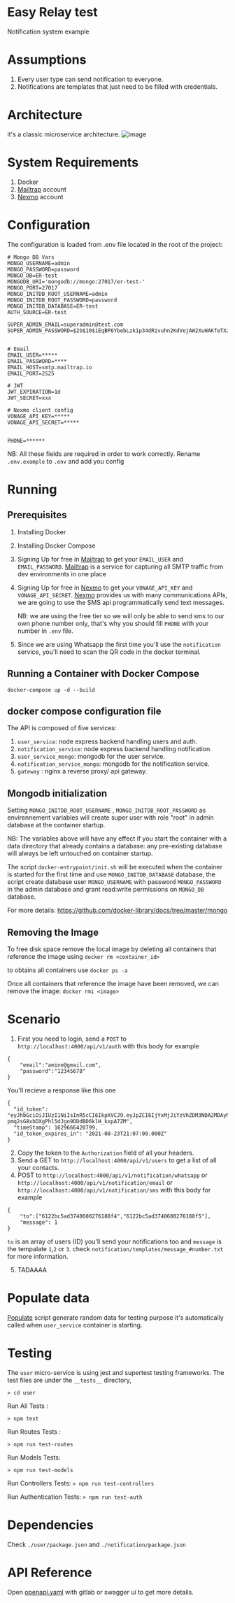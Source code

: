 # Easy Relay test

Notification system example

# Assumptions

1. Every user type can send notification to everyone.
2. Notifications are templates that just need to be filled with credentials.

# Architecture

it's a classic microservice architecture.
![image](./Archi.png)

# System Requirements

1. Docker
2. [Mailtrap](https://mailtrap.io/) account
3. [Nexmo](https://dashboard.nexmo.com/) account

# Configuration

The configuration is loaded from .env file located in the root of the project:

```
# Mongo DB Vars
MONGO_USERNAME=admin
MONGO_PASSWORD=password
MONGO_DB=ER-test
MONGODB_URI='mongodb://mongo:27017/er-test-'
MONGO_PORT=27017
MONGO_INITDB_ROOT_USERNAME=admin
MONGO_INITDB_ROOT_PASSWORD=password
MONGO_INITDB_DATABASE=ER-test
AUTH_SOURCE=ER-test

SUPER_ADMIN_EMAIL=superadmin@test.com
SUPER_ADMIN_PASSWORD=$2b$10$iEqBP6YbebLzk1p34dRivuhn2KdVejAW2XuHAKfeTXzB1CXGt42DO


# Email
EMAIL_USER=*****
EMAIL_PASSWORD=****
EMAIL_HOST=smtp.mailtrap.io
EMAIL_PORT=2525

# JWT
JWT_EXPIRATION=1d
JWT_SECRET=xxx

# Nexmo client config
VONAGE_API_KEY=*****
VONAGE_API_SECRET=*****


PHONE=******

```

NB: All these fields are required in order to work correctly.
Rename `.env.example` to `.env` and add you config

# Running

## Prerequisites

1. Installing Docker
2. Installing Docker Compose
3. Signing Up for free in [Mailtrap](https://mailtrap.io/) to get your `EMAIL_USER` and `EMAIL_PASSWORD`. [Mailtrap](https://mailtrap.io/) is a service for capturing all SMTP traffic from dev environments in one place
4. Signing Up for free in [Nexmo](https://dashboard.nexmo.com/) to get your `VONAGE_API_KEY` and `VONAGE_API_SECRET`. [Nexmo](https://dashboard.nexmo.com/) provides us with many communications APIs, we are going to use the SMS api programmatically send text messages.

   NB: we are using the free tier so we will only be able to send sms to our own phone number only, that's why you should fill `PHONE` with your number in `.env` file.

5. Since we are using Whatsapp the first time you'll use the `notification` service, you'll need to scan the QR code in the docker terminal.

## Running a Container with Docker Compose

`docker-compose up -d --build`

## docker compose configuration file

The API is composed of five services:

1. `user_service`: node express backend handling users and auth.
2. `notification_service`: node express backend handling notification.
3. `user_service_mongo`: mongodb for the user service.
4. `notification_service_mongo`: mongodb for the notification service.
5. `gateway` : nginx a reverse proxy/ api gateway.

## Mongodb initialization

Setting `MONGO_INITDB_ROOT_USERNAME` , `MONGO_INITDB_ROOT_PASSWORD` as envirennement variables will create super user with role "root" in admin database at the container startup.

NB: The variables above will have any effect if you start the container with a data directory that already contains a database: any pre-existing database will always be left untouched on container startup.

The script `docker-entrypoint/init.sh` will be executed when the container is started for the first time and use `MONGO_INITDB_DATABASE` database, the script create database user `MONGO_USERNAME` with password `MONGO_PASSWORD` in the admin database and grant read:write permissions on `MONGO_DB` database.

For more details:
https://github.com/docker-library/docs/tree/master/mongo

## Removing the Image

To free disk space remove the local image by deleting all containers that reference the image using `docker rm <container_id>`

to obtains all containers use `docker ps -a`

Once all containers that reference the image have been removed, we can remove the image:
`docker rmi <image>`

# Scenario

1. First you need to login, send a `POST` to `http://localhost:4000/api/v1/auth` with this body for example

```
{
	"email":"amine@gmail.com",
	"password":"12345678"
}
```

You'll recieve a response like this one

```
{
  "id_token": "eyJhbGciOiJIUzI1NiIsInR5cCI6IkpXVCJ9.eyJpZCI6IjYxMjJiYzVhZDM3NDA2MDAyNzYxODhmNSIsInJvbGVzIjpbIkFETUlOIl0sImVtYWlsIjoiYW1pbmVAZ21haWwuY29tIiwibmFtZSI6ImFtaW5lIiwiaWF0IjoxNjI5NjY2NDIwLCJleHAiOjE2Mjk3NTI4MjB9.zUTu-pmq2sG8xbDXgPhl5dJgo9DDdBD6klH_kxpA7ZM",
  "timeStamp": 1629666420799,
  "id_token_expires_in": "2021-08-23T21:07:00.000Z"
}

```

2. Copy the token to the `Authorization` field of all your headers.
3. Send a GET to `http://localhost:4000/api/v1/users` to get a list of all your contacts.
4. POST to `http://localhost:4000/api/v1/notification/whatsapp` or `http://localhost:4000/api/v1/notification/email` or `http://localhost:4000/api/v1/notification/sms` with this body for example

```
{
	"to":["6122bc5ad3740600276188f4","6122bc5ad3740600276188f5"],
	"message": 1
}
```

`to` is an array of users (ID) you'll send your notifications too and `message` is the tempalate `1`,`2` or `3`. check `notification/templates/message_#number.txt` for more information.

5. TADAAAA

# Populate data

[Populate](./user/populate.data.js) script generate random data for testing purpose it's automatically called when `user_service` container is starting.

# Testing

The `user` micro-service is using jest and supertest testing frameworks. The test files are under the `__tests__` directory,

`> cd user`

Run All Tests :

`> npm test`

Run Routes Tests :

`> npm run test-routes`

Run Models Tests:

`> npm run test-models`

Run Controllers Tests:
`> npm run test-controllers`

Run Authentication Tests:
`> npm run test-auth`

# Dependencies

Check `./user/package.json` and `./notification/package.json`

# API Reference

Open [openapi.yaml](./openapi.yaml) with gitlab or swagger ui to get more details.
